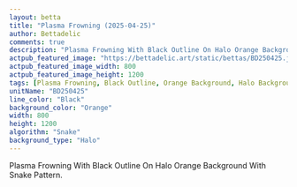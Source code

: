 ```yaml
---
layout: betta
title: "Plasma Frowning (2025-04-25)"
author: Bettadelic
comments: true
description: "Plasma Frowning With Black Outline On Halo Orange Background With Snake Pattern."
actpub_featured_image: "https://bettadelic.art/static/bettas/BD250425.jpg"
actpub_featured_image_width: 800
actpub_featured_image_height: 1200
tags: [Plasma Frowning, Black Outline, Orange Background, Halo Background Pattern, Snake Pattern, April 2025]
unitName: "BD250425"
line_color: "Black"
background_color: "Orange"
width: 800
height: 1200
algorithm: "Snake"
background_type: "Halo"
---
```


Plasma Frowning With Black Outline On Halo Orange Background With Snake Pattern.
